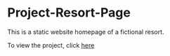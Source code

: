 # Project-Resort-Page

This is a static website homepage of a fictional resort.

To view the project, click [here](https://www.youtube.com/watch?v=E3UCNghSlMU)
